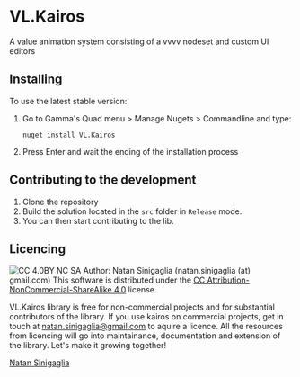 # VL.Kairos

A value animation system consisting of a vvvv nodeset and custom UI editors

## Installing

To use the latest stable version:
1. Go to Gamma's Quad menu > Manage Nugets > Commandline and type:

	```
	nuget install VL.Kairos
	```
2. Press Enter and wait the ending of the installation process

## Contributing to the development

1. Clone the repository
2. Build the solution located in the `src` folder in `Release` mode. 
3. You can then start contributing to the lib.

## Licencing

![CC 4.0BY NC SA](http://i.creativecommons.org/l/by-nc-sa/4.0/88x31.png)
Author: Natan Sinigaglia (natan.sinigaglia (at) gmail.com)
This software is distributed under the [CC Attribution-NonCommercial-ShareAlike 4.0](https://creativecommons.org/licenses/by-nc-sa/4.0/) license.

VL.Kairos library is free for non-commercial projects and for substantial contributors of the library.
If you use kairos on commercial projects, get in touch at natan.sinigaglia@gmail.com to aquire a licence.
All the resources from licencing will go into maintainance, documentation and extension of the library.
Let's make it growing together!

[Natan Sinigaglia](http://natansinigaglia.com/)
